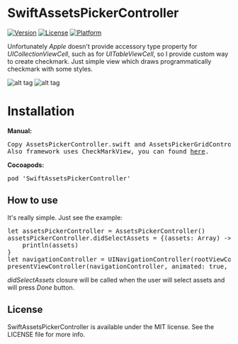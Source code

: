 # SwiftAssetsPickerController

[![Version](https://img.shields.io/cocoapods/v/SwiftAssetsPickerController.svg?style=flat)](http://cocoadocs.org/docsets/SwiftAssetsPickerController)
[![License](https://img.shields.io/cocoapods/l/SwiftAssetsPickerController.svg?style=flat)](http://cocoadocs.org/docsets/SwiftAssetsPickerController)
[![Platform](https://img.shields.io/cocoapods/p/SwiftAssetsPickerController.svg?style=flat)](http://cocoadocs.org/docsets/SwiftAssetsPickerController)

Unfortunately <i>Apple</i> doesn't provide accessory type property for <i>UICollectionViewCell</i>, such as for <i>UITableViewCell</i>, so I provide custom way to create checkmark. Just simple view which draws programmatically checkmark with some styles.

![alt tag](https://raw.github.com/maximbilan/SwiftAssetsPickerController/master/img/img1.png)
![alt tag](https://raw.github.com/maximbilan/SwiftAssetsPickerController/master/img/img2.png)

# Installation

<b>Manual:</b>
<pre>
Copy AssetsPickerController.swift and AssetsPickerGridController.swift to your project.
Also framework uses CheckMarkView, you can found <a href="https://github.com/maximbilan/CheckMarkView">here</a>.
</pre>

<b>Cocoapods:</b>
<pre>
pod 'SwiftAssetsPickerController'
</pre>

## How to use

It's really simple. Just see the example:

<pre>
let assetsPickerController = AssetsPickerController()
assetsPickerController.didSelectAssets = {(assets: Array<PHAsset!>) -> () in
	println(assets)
}
let navigationController = UINavigationController(rootViewController: rootListAssets)
presentViewController(navigationController, animated: true, completion: nil)
</pre>

<i>didSelectAssets</i> closure will be called when the user will select assets and will press <i>Done</i> button.

## License

SwiftAssetsPickerController is available under the MIT license. See the LICENSE file for more info.

